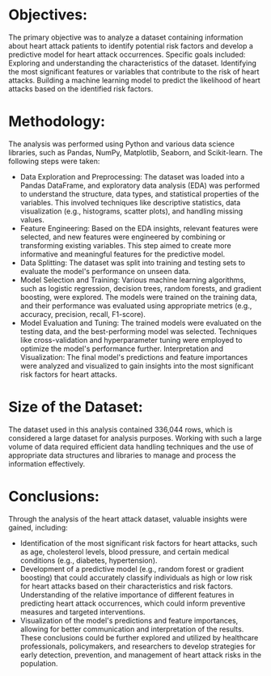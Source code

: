 # Objectives:
The primary objective was to analyze a dataset containing information about heart attack patients to identify potential risk factors and develop a predictive model for heart attack occurrences. Specific goals included:
Exploring and understanding the characteristics of the dataset.
Identifying the most significant features or variables that contribute to the risk of heart attacks.
Building a machine learning model to predict the likelihood of heart attacks based on the identified risk factors.

# Methodology:
The analysis was performed using Python and various data science libraries, such as Pandas, NumPy, Matplotlib, Seaborn, and Scikit-learn. The following steps were taken:
- Data Exploration and Preprocessing: The dataset was loaded into a Pandas DataFrame, and exploratory data analysis (EDA) was performed to understand the structure, data types, and statistical properties of the variables. This involved techniques like descriptive statistics, data visualization (e.g., histograms, scatter plots), and handling missing values.
- Feature Engineering: Based on the EDA insights, relevant features were selected, and new features were engineered by combining or transforming existing variables. This step aimed to create more informative and meaningful features for the predictive model.
- Data Splitting: The dataset was split into training and testing sets to evaluate the model's performance on unseen data.
- Model Selection and Training: Various machine learning algorithms, such as logistic regression, decision trees, random forests, and gradient boosting, were explored. The models were trained on the training data, and their performance was evaluated using appropriate metrics (e.g., accuracy, precision, recall, F1-score).
- Model Evaluation and Tuning: The trained models were evaluated on the testing data, and the best-performing model was selected. Techniques like cross-validation and hyperparameter tuning were employed to optimize the model's performance further.
Interpretation and Visualization: The final model's predictions and feature importances were analyzed and visualized to gain insights into the most significant risk factors for heart attacks.

# Size of the Dataset:
The dataset used in this analysis contained 336,044 rows, which is considered a large dataset for analysis purposes. Working with such a large volume of data required efficient data handling techniques and the use of appropriate data structures and libraries to manage and process the information effectively.

# Conclusions:
Through the analysis of the heart attack dataset, valuable insights were gained, including:
- Identification of the most significant risk factors for heart attacks, such as age, cholesterol levels, blood pressure, and certain medical conditions (e.g., diabetes, hypertension).
- Development of a predictive model (e.g., random forest or gradient boosting) that could accurately classify individuals as high or low risk for heart attacks based on their characteristics and risk factors.
Understanding of the relative importance of different features in predicting heart attack occurrences, which could inform preventive measures and targeted interventions.
- Visualization of the model's predictions and feature importances, allowing for better communication and interpretation of the results.
These conclusions could be further explored and utilized by healthcare professionals, policymakers, and researchers to develop strategies for early detection, prevention, and management of heart attack risks in the population.

